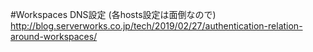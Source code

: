 <!--
title:   Workspaces DNS設定 (各hosts設定は面倒なので)
tags:    AWS,workspaces
id:      a53ab0489d530763f3db
private: false
-->
#Workspaces DNS設定 (各hosts設定は面倒なので)
http://blog.serverworks.co.jp/tech/2019/02/27/authentication-relation-around-workspaces/
